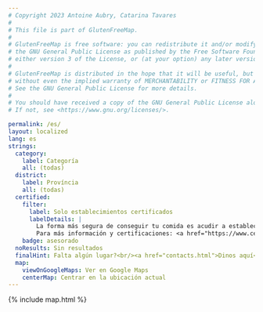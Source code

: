 ```yaml
---
# Copyright 2023 Antoine Aubry, Catarina Tavares
# 
# This file is part of GlutenFreeMap.
# 
# GlutenFreeMap is free software: you can redistribute it and/or modify it under the terms of
# the GNU General Public License as published by the Free Software Foundation,
# either version 3 of the License, or (at your option) any later version.
# 
# GlutenFreeMap is distributed in the hope that it will be useful, but WITHOUT ANY WARRANTY;
# without even the implied warranty of MERCHANTABILITY or FITNESS FOR A PARTICULAR PURPOSE.
# See the GNU General Public License for more details.
# 
# You should have received a copy of the GNU General Public License along with GlutenFreeMap.
# If not, see <https://www.gnu.org/licenses/>.

permalink: /es/
layout: localized
lang: es
strings:
  category:
    label: Categoría
    all: (todas)
  district:
    label: Província
    all: (todas)
  certified:
    filter:
      label: Solo establecimientos certificados
      labelDetails: |
        La forma más segura de conseguir tu comida es acudir a establecimientos certificados por el Proyecto Sin Gluten de la Asociación Portuguesa de Celíacos (APC).
        Para más información y certificaciones: <a href="https://www.celiacos.org.pt/como-certificar-o-seu-estabelecimento/">https://www.celiacos.org.pt/como-certificar-o-seu-estabelecimento/</a>.
    badge: asesorado
  noResults: Sin resultados
  finalHint: Falta algún lugar?<br/><a href="contacts.html">Dinos aquí</a>.
  map:
    viewOnGoogleMaps: Ver en Google Maps
    centerMap: Centrar en la ubicación actual
---
```

{% include map.html %}
